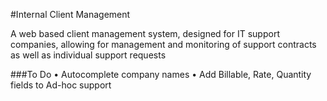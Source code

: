#Internal Client Management

A web based client management system, designed for IT support companies, allowing for management and monitoring of support contracts as well as individual support requests

###To Do
• Autocomplete company names
• Add Billable, Rate, Quantity fields to Ad-hoc support